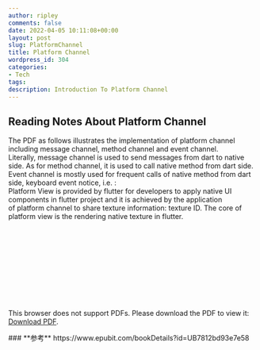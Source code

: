 ```yaml
---
author: ripley
comments: false
date: 2022-04-05 10:11:08+00:00
layout: post
slug: PlatformChannel
title: Platform Channel
wordpress_id: 304
categories:
- Tech
tags:
description: Introduction To Platform Channel
---
```

## **Reading Notes About Platform Channel**   
The PDF as follows illustrates the implementation of platform channel including message channel, method channel and event channel.   
Literally, message channel is used to send messages from dart to native side. As for method channel, it is used to call native method from dart side.   
Event channel is mostly used for frequent calls of native method from dart side, keyboard event notice, i.e.  :  
Platform View is provided by flutter for developers to apply native UI components in flutter project and it is achieved by the application  
of platform channel to share texture information: texture ID. The core of platform view is the rendering native texture in flutter.  

    
<object data="https://ririripley.github.io/assets/img/platformChannel.pdf" type="application/pdf" width="1200px" height="1400px">
    <embed src="https://ririripley.github.io/assets/img/platformChannel.pdf">
        <p>This browser does not support PDFs. Please download the PDF to view it: <a href="https://ririripley.github.io/assets/img/platformChannel.pdf">Download PDF</a>.</p>
    </embed>
</object>  
### **参考**     
https://www.epubit.com/bookDetails?id=UB7812bd93e7e58

